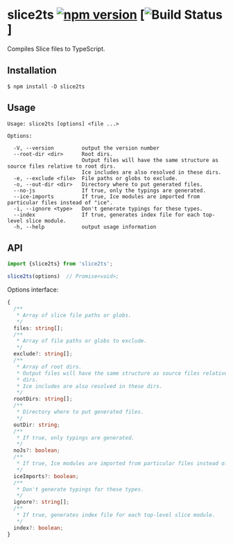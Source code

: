 # slice2ts [![npm version][npm-image]][npm-url] [![Build Status][travis-image]]

Compiles Slice files to TypeScript.

## Installation

    $ npm install -D slice2ts

## Usage

    Usage: slice2ts [options] <file ...>

    Options:

      -V, --version         output the version number
      --root-dir <dir>      Root dirs.
                            Output files will have the same structure as source files relative to root dirs.
                            Ice includes are also resolved in these dirs.
      -e, --exclude <file>  File paths or globs to exclude.
      -o, --out-dir <dir>   Directory where to put generated files.
      --no-js               If true, only the typings are generated.
      --ice-imports         If true, Ice modules are imported from particular files instead of "ice".
      -i, --ignore <type>   Don't generate typings for these types.
      --index               If true, generates index file for each top-level slice module.
      -h, --help            output usage information

## API

```ts
import {slice2ts} from 'slice2ts';

slice2ts(options)  // Promise<void>;
```

Options interface:

```ts
{
  /**
   * Array of slice file paths or globs.
   */
  files: string[];
  /**
   * Array of file paths or globs to exclude.
   */
  exclude?: string[];
  /**
   * Array of root dirs.
   * Output files will have the same structure as source files relative to root
   * dirs.
   * Ice includes are also resolved in these dirs.
   */
  rootDirs: string[];
  /**
   * Directory where to put generated files.
   */
  outDir: string;
  /**
   * If true, only typings are generated.
   */
  noJs?: boolean;
  /**
   * If true, Ice modules are imported from particular files instead of "ice".
   */
  iceImports?: boolean;
  /**
   * Don't generate typings for these types.
   */
  ignore?: string[];
  /**
   * If true, generates index file for each top-level slice module.
   */
  index?: boolean;
}
```

[npm-image]: https://badge.fury.io/js/slice2ts.svg
[npm-url]: https://badge.fury.io/js/slice2ts
[travis-image]: https://travis-ci.org/aikoven/slice2ts.svg?branch=master
[travis-url]: https://travis-ci.org/aikoven/slice2ts
